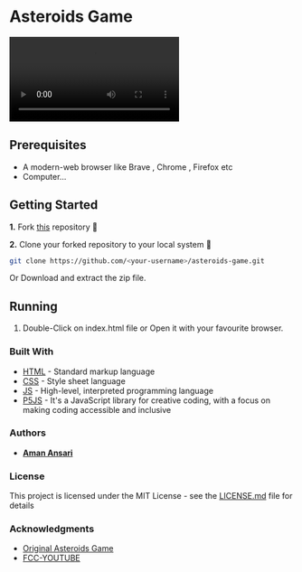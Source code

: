 # Asteroids Game 

 
![Game-Play](./atariGame.webm)

## Prerequisites

* A modern-web browser like Brave , Chrome , Firefox etc
* Computer...


## Getting Started

**1.** Fork [this](https://github.com/aman-atg/asteroids-game/) repository :fork_and_knife:

**2.** Clone your forked repository to your local system :busts_in_silhouette:
```sh
git clone https://github.com/<your-username>/asteroids-game.git
```
Or Download and extract the zip file.

## Running

1. Double-Click on index.html file or Open it with your favourite browser.

### Built With

* [HTML](https://www.html.com) - Standard markup language
* [CSS](https://css.com) - Style sheet language
* [JS](https://www.javascript.com/) - High-level, interpreted programming language
* [P5JS](https://p5js.org/) - It's a JavaScript library for creative coding, with a focus on making coding accessible and inclusive

### Authors

* **[Aman Ansari](https://github.com/aman-atg)**

### License

This project is licensed under the MIT License - see the [LICENSE.md](https://github.com/aman-atg/The-Great-RGB-Guessing-Game/blob/master/LICENSE) file for details

### Acknowledgments 

* [Original Asteroids Game](https://en.wikipedia.org/wiki/Asteroids_(video_game))
* [FCC-YOUTUBE](https://www.youtube.com/watch?v=H9CSWMxJx84)
